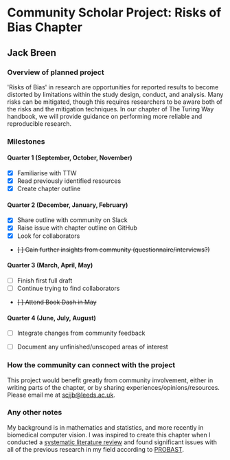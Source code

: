 # Community Scholar Project: Risks of Bias Chapter 
## Jack Breen

### Overview of planned project
'Risks of Bias' in research are opportunities for reported results to become distorted by limitations within the study design, conduct, and analysis. Many risks can be mitigated, though this requires researchers to be aware both of the risks and the mitigation techniques. In our chapter of The Turing Way handbook, we will provide guidance on performing more reliable and reproducible research. 

### Milestones

#### Quarter 1 (September, October, November)
- [x] Familiarise with TTW
- [x] Read previously identified resources
- [x] Create chapter outline

#### Quarter 2 (December, January, February)
- [x] Share outline with community on Slack
- [x] Raise issue with chapter outline on GitHub
- [x] Look for collaborators
- ~~[ ] Gain further insights from community (questionnaire/interviews?)~~

#### Quarter 3 (March, April, May)
- [ ] Finish first full draft
- [ ] Continue trying to find collaborators
- ~~[ ] Attend Book Dash in May~~

#### Quarter 4 (June, July, August)
- [ ] Integrate changes from community feedback
- [ ] Document any unfinished/unscoped areas of interest


### How the community can connect with the project
This project would benefit greatly from community involvement, either in writing parts of the chapter, or by sharing experiences/opinions/resources. Please email me at scjjb@leeds.ac.uk. 


### Any other notes
My background is in mathematics and statistics, and more recently in biomedical computer vision. I was inspired to create this chapter when I conducted a [systematic literature review](https://www.nature.com/articles/s41698-023-00432-6) and found significant issues with all of the previous research in my field according to [PROBAST](https://pubmed.ncbi.nlm.nih.gov/30596875/). 
